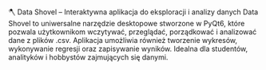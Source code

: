 🪓 Data Shovel – Interaktywna aplikacja do eksploracji i analizy danych
Data Shovel to uniwersalne narzędzie desktopowe stworzone w PyQt6, które pozwala użytkownikom wczytywać, przeglądać, porządkować i analizować dane z plików .csv. Aplikacja umożliwia również tworzenie wykresów, wykonywanie regresji oraz zapisywanie wyników. Idealna dla studentów, analityków i hobbystów zajmujących się danymi.
